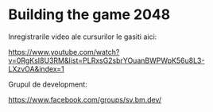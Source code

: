# Building the game 2048

Inregistrarile video ale cursurilor le gasiti aici:

https://www.youtube.com/watch?v=0RgKsI8U3RM&list=PLRxsG2sbrYOuanBWPWpK56u8L3-LXzvOA&index=1

Grupul de development:

https://www.facebook.com/groups/sv.bm.dev/
